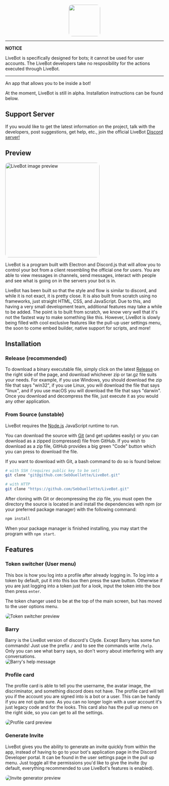 <center><img src='resources/icons/logoLarge.svg' height='100px' style='border-radius: 10px;'/></center>

---

**NOTICE**

LiveBot is specifically designed for bots; it cannot be used for user accounts. The LiveBot developers take no resposibility for the actions executed through LiveBot.

---

An app that allows you to be inside a bot!

At the moment, LiveBot is still in alpha. Installation instructions can be found below.

## Support Server
If you would like to get the latest information on the project, talk with the developers, post suggestions, get help, etc., join the official LiveBot [Discord server!](https://discord.gg/NG4rgqSgzx)

## Preview
<img src='https://i.imgur.com/m0HvVmn.png' alt='LiveBot image preview' height='300px' style='border-radius: 10px;'/>

LiveBot is a program built with Electron and Discord.js that will allow you to control your bot from a client resembling the official one for users. You are able to view messages in channels, send messages, interact with people and see what is going on in the servers your bot is in.

LiveBot has been built so that the style and flow is similar to discord, and while it is not exact, it is pretty close. It is also built from scratch using no frameworks, just straight HTML, CSS, and JavaScript. Due to this, and having a very small development team, additional features may take a while to be added. The point is to built from scratch, we know very well that it's not the fastest way to make something like this. However, LiveBot is slowly being filled with cool exclusive features like the pull-up user settings menu, the soon to come embed builder, native support for scripts, and more!

## Installation
### Release (recommended)

To download a binary executable file, simply click on the latest [Release](../../releases) on the right side of the page, and download whichever zip or tar.gz file suits your needs. For example, if you use Windows, you should download the zip file that says "win32", if you use Linux, you will download the file that says "linux", and if you use macOS you will download the file that says "darwin". Once you download and decompress the file, just execute it as you would any other application. 


### From Source (unstable)

LiveBot requires the [Node.js] JavaScript runtime to run.

You can download the source with [Git] (and get updates easily) or you can download as a zipped (compressed) file from GitHub. If you wish to download as a zip file, GitHub provides a big green "Code" button which you can press to download the file.

If you want to download with Git, a bash command to do so is found below:

```sh
# with SSH (requires public key to be set)
git clone "git@github.com:SebOuellette/LiveBot.git"

# with HTTP
git clone "https://github.com/SebOuellette/LiveBot.git"
```

After cloning with Git or decompressing the zip file, you must open the directory the source is located in and install the dependencies with npm (or your preferred package manager) with the following command:

```sh
npm install
```

When your package manager is finished installing, you may start the program with `npm start`.

## Features
### Token switcher (User menu)
This box is how you log into a profile after already logging in. To log into a token by default, put it into this box then press the save button. Otherwise if you are just logging into a token just for a look, input the token into the box then press `enter`.

The token changer used to be at the top of the main screen, but has moved to the user options menu.

<img src='https://i.imgur.com/1rnEpQD.png' alt='Token switcher preview' style='border-radius: 10px;'>

### Barry
Barry is the LiveBot version of discord's Clyde. Except Barry has some fun commands! Just use the prefix `/` and to see the commands write `/help`. Only you can see what barry says, so don't worry about interfering with any conversations. <br>
<img src='https://i.imgur.com/PGInuit.png' alt="Barry's help message" style='border-radius: 10px;'>

### Profile card
The profile card is able to tell you the username, the avatar image, the discriminator, and something discord does not have. The profile card will tell you if the account you are signed into is a bot or a user. This can be handy if you are not quite sure. As you can no longer login with a user account it's just legacy code and for the looks. This card also has the pull up menu on the right side, so you can get to all the settings. <br>

<img src='https://i.imgur.com/79NacEx.png' alt='Profile card preview' style='border-radius: 10px;'>

### Generate Invite

LiveBot gives you the ability to generate an invite quickly from within the app, instead of having to go to your bot's application page in the Discord Developer portal. It can be found in the user settings page in the pull up menu. Just toggle all the permissions you'd like to give the invite (by default, everything recommended to use LiveBot's features is enabled). 

<img src='https://i.imgur.com/ggkyQtn.png' alt='Invite generator preview' style='border-radius: 10px;'>

[node.js]: https://nodejs.org
[git]: https://git-scm.com
